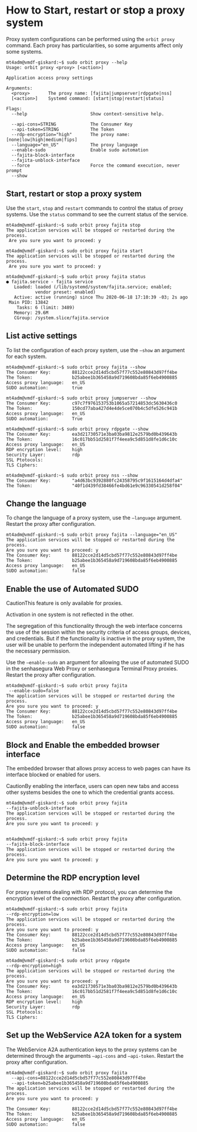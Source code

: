 # How to Start, restart or stop a proxy system
Proxy system configurations can be performed using the `orbit proxy` command. Each proxy has particularities, so some arguments affect only some systems.


```
mt4adm@vmdf-giskard:~$ sudo orbit proxy --help
Usage: orbit proxy <proxy> [<action>]

Application access proxy settings

Arguments:
  <proxy>       The proxy name: [fajita|jumpserver|rdpgate|nss]
  [<action>]    Systemd command: [start|stop|restart|status]

Flags:
  --help                        Show context-sensitive help.

  --api-cons=STRING             The Consumer Key
  --api-token=STRING            The Token
  --rdp-encryption="high"       The proxy name: [none|low|high|medium|fips]
  --language="en_US"            The proxy language
  --enable-sudo                 Enable sudo automation
  --fajita-block-interface
  --fajita-unblock-interface
  --force                       Force the command execution, never prompt
  --show

```
## Start, restart or stop a proxy system

Use the `start`, `stop` and `restart` commands to control the status of proxy systems. Use the `status` command to see the current status of the service.


```
mt4adm@vmdf-giskard:~$ sudo orbit proxy fajita stop
The application services will be stopped or restarted during the process.
 Are you sure you want to proceed: y

mt4adm@vmdf-giskard:~$ sudo orbit proxy fajita start
The application services will be stopped or restarted during the process.
 Are you sure you want to proceed: y

mt4adm@vmdf-giskard:~$ sudo orbit proxy fajita status
● fajita.service - fajita service
   Loaded: loaded (/lib/systemd/system/fajita.service; enabled;
           vendor preset: enabled)
   Active: active (running) since Thu 2020-06-18 17:10:39 -03; 2s ago
 Main PID: 13842
    Tasks: 6 (limit: 3489)
   Memory: 29.6M
   CGroup: /system.slice/fajita.service

```
## List active settings

To list the configuration of each proxy system, use the `–show` an argument for each system.


```
mt4adm@vmdf-giskard:~$ sudo orbit proxy fajita --show
The Consumer Key:        88122cce2d14d5cbd57f77c552e80843d97ff4be
The Token:               b25abee1b365458a9d719608bda85f6eb4900885
Access proxy language:   en_US
SUDO automation:         true

mt4adm@vmdf-giskard:~$ sudo orbit proxy jumpserver --show
The Consumer Key:        c97c7f976153753b1065a57214853dc5630436c0
The Token:               150cd77aba427d4e4de5ce070b4c5dfe526c941b
Access proxy language:   en_US
SUDO automation:         True

mt4adm@vmdf-giskard:~$ sudo orbit proxy rdpgate --show
The Consumer Key:        ea3d21730571e3ba03ba9812e2579bd0b439643b
The Token:               16c017bb51d2581f7f4eea9c5d851d8fe1d6c10c
Access proxy language:   en_US
RDP encryption level:    high
Security Layer:          rdp
SSL Ptotocols:
TLS Ciphers:

mt4adm@vmdf-giskard:~$ sudo orbit proxy nss --show
The Consumer Key:        "a4d63bc9392880fc24358795c9f1615164d4dfa4"
The Token:               "40f1d439fd38466fe4bd61e9c96330541d258f04"

```
## Change the language

To change the language of a proxy system, use the `–language` argument. Restart the proxy after configuration.


```
mt4adm@vmdf-giskard:~$ sudo orbit proxy fajita --language="en_US"
The application services will be stopped or restarted during the process.
Are you sure you want to proceed: y
The Consumer Key:        88122cce2d14d5cbd57f77c552e80843d97ff4be
The Token:               b25abee1b365458a9d719608bda85f6eb4900885
Access proxy language:   en_US
SUDO automation:         false

```
## Enable the use of Automated SUDO

CautionThis feature is only available for proxies.

Activation in one system is not reflected in the other.

The segregation of this functionality through the web interface concerns the use of the session within the security criteria of access groups, devices, and credentials. But if the functionality is inactive in the proxy system, the user will be unable to perform the independent automated lifting if he has the necessary permission.

Use the `–enable-sudo` an argument for allowing the use of automated SUDO in the senhasegura Web Proxy or senhasegura Terminal Proxy proxies. Restart the proxy after configuration.


```
mt4adm@vmdf-giskard:~$ sudo orbit proxy fajita  
 --enable-sudo=false
The application services will be stopped or restarted during the process.
Are you sure you want to proceed: y
The Consumer Key:        88122cce2d14d5cbd57f77c552e80843d97ff4be
The Token:               b25abee1b365458a9d719608bda85f6eb4900885
Access proxy language:   en_US
SUDO automation:         false

```
## Block and Enable the embedded browser interface

The embedded browser that allows proxy access to web pages can have its interface blocked or enabled for users.

CautionBy enabling the interface, users can open new tabs and access other systems besides the one to which the credential grants access.


```
mt4adm@vmdf-giskard:~$ sudo orbit proxy fajita  
--fajita-unblock-interface
The application services will be stopped or restarted during the process.
Are you sure you want to proceed: y


mt4adm@vmdf-giskard:~$ sudo orbit proxy fajita  
--fajita-block-interface
The application services will be stopped or restarted during the process.
Are you sure you want to proceed: y

```
## Determine the RDP encryption level

For proxy systems dealing with RDP protocol, you can determine the encryption level of the connection. Restart the proxy after configuration.


```
mt4adm@vmdf-giskard:~$ sudo orbit proxy fajita  
--rdp-encryption=low
The application services will be stopped or restarted during the process.
Are you sure you want to proceed: y
The Consumer Key:        88122cce2d14d5cbd57f77c552e80843d97ff4be
The Token:               b25abee1b365458a9d719608bda85f6eb4900885
Access proxy language:   en_US
SUDO automation:         false

mt4adm@vmdf-giskard:~$ sudo orbit proxy rdpgate  
--rdp-encryption=high
The application services will be stopped or restarted during the process.
Are you sure you want to proceed: y
The Consumer Key:        ea3d21730571e3ba03ba9812e2579bd0b439643b
The Token:               16c017bb51d2581f7f4eea9c5d851d8fe1d6c10c
Access proxy language:   en_US
RDP encryption level:    high
Security Layer:          rdp
SSL Ptotocols:
TLS Ciphers:

```
## Set up the WebService A2A token for a system

The WebService A2A authentication keys to the proxy systems can be determined through the arguments `–api-cons` and `–api-token`. Restart the proxy after configuration.


```
mt4adm@vmdf-giskard:~$ sudo orbit proxy fajita  
  --api-cons=88122cce2d14d5cbd57f77c552e80843d97ff4be  
  --api-token=b25abee1b365458a9d719608bda85f6eb4900885
The application services will be stopped or restarted during the process.
Are you sure you want to proceed: y

The Consumer Key:        88122cce2d14d5cbd57f77c552e80843d97ff4be
The Token:               b25abee1b365458a9d719608bda85f6eb4900885
Access proxy language:   en_US
SUDO automation:         false

```

